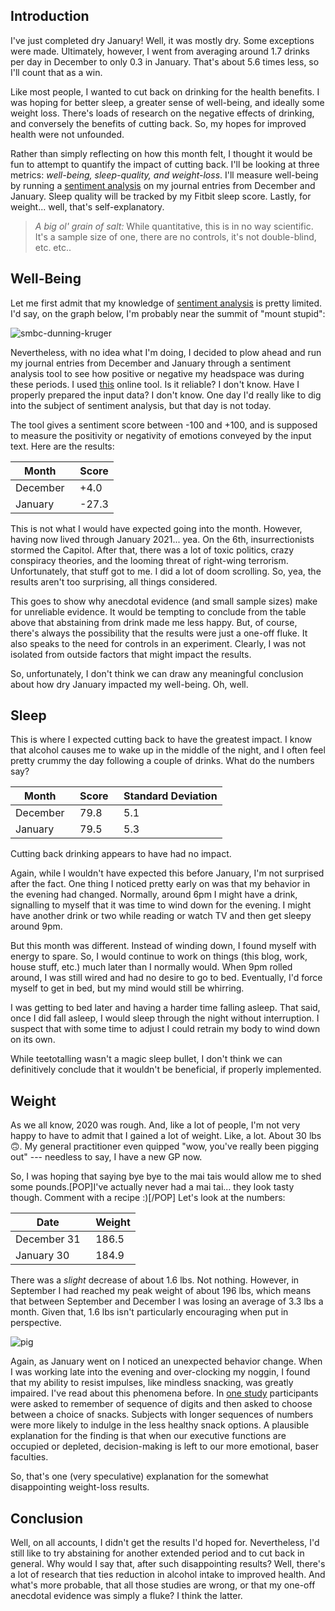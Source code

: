 ﻿## Introduction

I've just completed dry January! Well, it was mostly dry. Some exceptions were made. Ultimately, however, I went from averaging around 1.7 drinks per day in December to only 0.3 in January. That's about 5.6 times less, so I'll count that as a win.

Like most people, I wanted to cut back on drinking for the health benefits. I was hoping for better sleep, a greater sense of well-being, and ideally some weight loss. There's loads of research on the negative effects of drinking, and conversely the benefits of cutting back. So, my hopes for improved health were not unfounded.

Rather than simply reflecting on how this month felt, I thought it would be fun to attempt to quantify the impact of cutting back. I'll be looking at three metrics: *well-being, sleep-quality, and weight-loss*. I'll measure well-being by running a [sentiment analysis](https://en.wikipedia.org/wiki/Sentiment_analysis) on my journal entries from December and January. Sleep quality will be tracked by my Fitbit sleep score. Lastly, for weight... well, that's self-explanatory.

> *A big ol' grain of salt:* While quantitative, this is in no way scientific. It's a sample size of one, there are no controls, it's not double-blind, etc. etc..

## Well-Being

Let me first admit that my knowledge of [sentiment analysis](https://en.wikipedia.org/wiki/Sentiment_analysis) is pretty limited. I'd say, on the graph below, I'm probably near the summit of "mount stupid":

![smbc-dunning-kruger](https://pbs.twimg.com/media/CgRLnrfXIAAbqZn.jpg)

Nevertheless, with no idea what I'm doing, I decided to plow ahead and run my journal entries from December and January through a sentiment analysis tool to see how positive or negative my headspace was during these periods. I used [this](https://www.danielsoper.com/sentimentanalysis/) online tool. Is it reliable? I don't know. Have I properly prepared the input data? I don't know. One day I'd really like to dig into the subject of sentiment analysis, but that day is not today.

The tool gives a sentiment score between -100 and +100, and is supposed to measure the positivity or negativity of emotions conveyed by the input text. Here are the results:

| Month      | &nbsp; Score |
| ----------- | ----------- |
| December  | &nbsp; +4.0       |
| January   | &nbsp; -27.3        |

This is not what I would have expected going into the month. However, having now lived through January 2021... yea. On the 6th, insurrectionists stormed the Capitol. After that, there was a lot of toxic politics, crazy conspiracy theories, and the looming threat of right-wing terrorism. Unfortunately, that stuff got to me. I did a lot of doom scrolling. So, yea, the results aren't too surprising, all things considered.

This goes to show why anecdotal evidence (and small sample sizes) make for unreliable evidence. It would be tempting to conclude from the table above that abstaining from drink made me less happy. But, of course, there's always the possibility that the results were just a one-off fluke. It also speaks to the need for controls in an experiment. Clearly, I was not isolated from outside factors that might impact the results.

So, unfortunately, I don't think we can draw any meaningful conclusion about how dry January impacted my well-being. Oh, well.

## Sleep

This is where I expected cutting back to have the greatest impact. I know that alcohol causes me to wake up in the middle of the night, and I often feel pretty crummy the day following a couple of drinks. What do the numbers say?

| Month      | &nbsp; Score | &nbsp; Standard Deviation |
| ----------- | ----------- | ----------- |
| December  | &nbsp; 79.8 | &nbsp; 5.1 |
| January   | &nbsp;  79.5 | &nbsp; 5.3 |

Cutting back drinking appears to have had no impact.

Again, while I wouldn't have expected this before January, I'm not surprised after the fact. One thing I noticed pretty early on was that my behavior in the evening had changed. Normally, around 6pm I might have a drink, signalling to myself that it was time to wind down for the evening. I might have another drink or two while reading or watch TV and then get sleepy around 9pm.

But this month was different. Instead of winding down, I found myself with energy to spare. So, I would continue to work on things (this blog, work, house stuff, etc.) much later than I normally would. When 9pm rolled around, I was still wired and had no desire to go to bed. Eventually, I'd force myself to get in bed, but my mind would still be whirring.

I was getting to bed later and having a harder time falling asleep. That said, once I did fall asleep, I would sleep through the night without interruption. I suspect that with some time to adjust I could retrain my body to wind down on its own.

While teetotalling wasn't a magic sleep bullet, I don't think we can definitively conclude that it wouldn't be beneficial, if properly implemented.

## Weight

As we all know, 2020 was rough. And, like a lot of people, I'm not very happy to have to admit that I gained a lot of weight. Like, a lot. About 30 lbs 🙃. My general practitioner even quipped "wow, you've really been pigging out" --- needless to say, I have a new GP now.

So, I was hoping that saying bye bye to the mai tais would allow me to shed some pounds.[POP]I've actually never had a mai tai... they look tasty though. Comment with a recipe :)[/POP] Let's look at the numbers:

| Date      | &nbsp; Weight |
| ----------- | ----------- |
| December 31 | &nbsp; 186.5      |
| January 30  |&nbsp; 184.9       |

There was a *slight* decrease of about 1.6 lbs. Not nothing. However, in September I had reached my peak weight of about 196 lbs, which means that between September and December I was losing an average of 3.3 lbs a month. Given that, 1.6 lbs isn't particularly encouraging when put in perspective.

![pig](https://media.giphy.com/media/TfJiO4yBPDsA0/giphy.gif)

Again, as January went on I noticed an unexpected behavior change. When I was working late into the evening and over-clocking my noggin, I found that my ability to resist impulses, like mindless snacking, was greatly impaired. I've read about this phenomena before. In [one study](https://www.jstor.org/stable/10.1086/209563?seq=1#metadata_info_tab_contents) participants were asked to remember of sequence of digits and then asked to choose between a choice of snacks. Subjects with longer sequences of numbers were more likely to indulge in the less healthy snack options. A plausible explanation for the finding is that when our executive functions are occupied or depleted, decision-making is left to our more emotional, baser faculties.

So, that's one (very speculative) explanation for the somewhat disappointing weight-loss results.

## Conclusion

Well, on all accounts, I didn't get the results I'd hoped for. Nevertheless, I'd still like to try abstaining for another extended period and to cut back in general. Why would I say that, after such disappointing results? Well, there's a lot of research that ties reduction in alcohol intake to improved health. And what's more probable, that all those studies are wrong, or that my one-off anecdotal evidence was simply a fluke? I think the latter.
